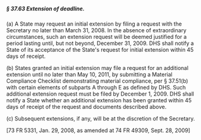 ##### § 37.63 Extension of deadline. #####

(a) A State may request an initial extension by filing a request with the Secretary no later than March 31, 2008. In the absence of extraordinary circumstances, such an extension request will be deemed justified for a period lasting until, but not beyond, December 31, 2009. DHS shall notify a State of its acceptance of the State's request for initial extension within 45 days of receipt.

(b) States granted an initial extension may file a request for an additional extension until no later than May 10, 2011, by submitting a Material Compliance Checklist demonstrating material compliance, per § 37.51(b) with certain elements of subparts A through E as defined by DHS. Such additional extension request must be filed by December 1, 2009. DHS shall notify a State whether an additional extension has been granted within 45 days of receipt of the request and documents described above.

(c) Subsequent extensions, if any, will be at the discretion of the Secretary.

[73 FR 5331, Jan. 29, 2008, as amended at 74 FR 49309, Sept. 28, 2009]